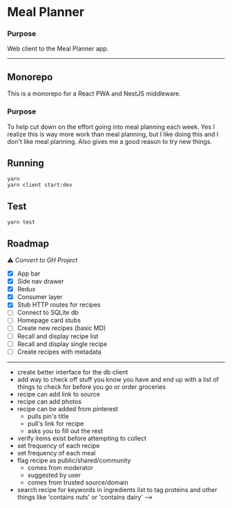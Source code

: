 # Meal Planner

### Purpose

Web client to the Meal Planner app.

---

## Monorepo

This is a monorepo for a React PWA and NestJS middleware.

### Purpose

To help cut down on the effort going into meal planning each week. Yes I realize this is way more work than meal planning, but I like doing this and I don't like meal planning. Also gives me a good reason to try new things.

## Running

```
yarn
yarn client start:dev
```

## Test
```
yarn test
```


## Roadmap

⚠️ _Convert to GH Project_

- [x] App bar
- [x] Side nav drawer
- [x] Redux
- [x] Consumer layer
- [x] Stub HTTP routes for recipes
- [ ] Connect to SQLite db
- [ ] Homepage card stubs
- [ ] Create new recipes (basic MD)
- [ ] Recall and display recipe list
- [ ] Recall and display single recipe
- [ ] Create recipes with metadata

---
- create better interface for the db client
- add way to check off stuff you know you have and end up with a list of things to check for before you go or order groceries
- recipe can add link to source
- recipe can add photos
- recipe can be added from pinterest
	- pulls pin's title
	- pull's link for recipe
	- asks you to fill out the rest
- verify items exist before attempting to collect
- set frequency of each recipe
- set frequency of each meal
- flag recipe as public/shared/community
	- comes from moderator
	- suggested by user
	- comes from trusted source/domain
- search recipe for keywords in ingredients list to tag proteins and other things like 'contains nuts' or 'contains dairy'
 -->
